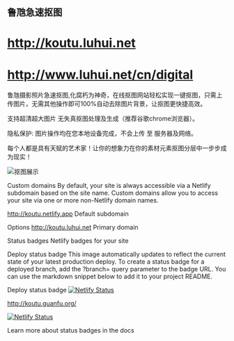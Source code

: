 
## 鲁虺急速抠图 


# http://koutu.luhui.net

# http://www.luhui.net/cn/digital



鲁虺摄影照片急速抠图,化腐朽为神奇，在线抠图网站轻松实现一键抠图，只需上传图片，无需其他操作即可100%自动去除图片背景，让抠图更快捷高效。

 支持超清超大图片 无失真抠图处理及生成（推荐谷歌chrome浏览器）。

 隐私保护: 图片操作均在您本地设备完成，不会上传 至 服务器及网络。

 每个人都是具有天赋的艺术家！让你的想象力在你的素材元素抠图分层中一步步成为现实！
 
 
 
![抠图展示](http://koutu.guanfu.org/koutu20111217101108.jpg)

 Custom domains
By default, your site is always accessible via a Netlify subdomain based on the site name. Custom domains allow you to access your site via one or more non-Netlify domain names.

http://koutu.netlify.app
Default subdomain

Options
http://koutu.luhui.net
Primary domain
 
 
 Status badges
Netlify badges for your site

Deploy status badge
This image automatically updates to reflect the current state of your latest production deploy. To create a status badge for a deployed branch, add the ?branch= query parameter to the badge URL. You can use the markdown snippet below to add it to your project README.

Deploy status badge
[![Netlify Status](https://api.netlify.com/api/v1/badges/299a6958-d14e-4a55-9f6c-a30e577c7c3c/deploy-status)](https://app.netlify.com/sites/koutu/deploys)


http://koutu.guanfu.org/

[![Netlify Status](https://api.netlify.com/api/v1/badges/b6ba1c7b-26ee-408d-8101-8e2cd622f2b2/deploy-status)](https://app.netlify.com/sites/koutu/deploys)

Learn more about status badges in the docs
 
 
 
 
 
 
 
